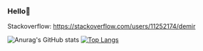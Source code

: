 ### Hello👋

<!--
**alreadyknowit/alreadyknowit** is a ✨ _special_ ✨ repository because its `README.md` (this file) appears on your GitHub profile.

Here are some ideas to get you started:

- 🔭 I’m currently working on ...
- 🌱 I’m currently learning ...
- 👯 I’m looking to collaborate on ...
- 🤔 I’m looking for help with ...
- 💬 Ask me about ...
- 📫 How to reach me: ...
- 😄 Pronouns: ...
- ⚡ Fun fact: ...
-->
Stackoverflow: https://stackoverflow.com/users/11252174/demir

![Anurag's GitHub stats](https://github-readme-stats.vercel.app/api?username=alreadyknowit&show_icons=true&theme=radical)    [![Top Langs](https://github-readme-stats.vercel.app/api/top-langs/?username=alreadyknowit&layout=compact)](https://github.com/anuraghazra/github-readme-stats)

